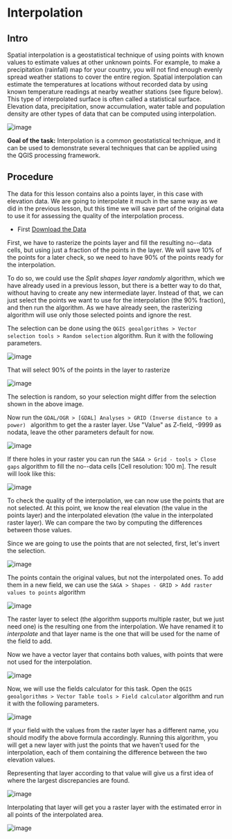 Interpolation
==================

Intro
------

Spatial interpolation is a geostatistical technique of using points with known values to estimate values at other unknown points. For example, to make a precipitation (rainfall) map for your country, you will not find enough evenly spread weather stations to cover the entire region. Spatial interpolation can estimate the temperatures at locations without recorded data by using known temperature readings at nearby weather stations (see figure below). This type of interpolated surface is often called a statistical surface. Elevation data, precipitation, snow accumulation, water table and population density are other types of data that can be computed using interpolation.

![image](../static/interpolation_cross/temperature_map.png "Temperature map")

**Goal of the task:** Interpolation is a common geostatistical technique, and it can be used to demonstrate several techniques that can be applied using the QGIS processing framework. 

Procedure
--------

The data for this lesson contains also a points layer, in this case with elevation data. We are going to interpolate it much in the same way as we did in the previous lesson, but this time we will save part of the original data to use it for assessing the quality of the interpolation process.

- First [Download the Data](../data/interpolation.zip)

First, we have to rasterize the points layer and fill the resulting no--data cells, but using just a fraction of the points in the layer. We will save 10% of the points for a later check, so we need to have 90% of the points ready for the interpolation. 

To do so, we could use the *Split shapes layer randomly* algorithm, which we have already used in a previous lesson, but there is a better way to do that, without having to create any new intermediate layer. Instead of that, we can just select the points we want to use for the interpolation (the 90% fraction), and then run the algorithm. As we have already seen, the rasterizing algorithm will use only those selected points and ignore the rest. 

The selection can be done using the `QGIS geoalgorithms > Vector selection tools > Random selection` algorithm. Run it with the following parameters.

![image](../static/interpolation_cross/select.png)

That will select 90% of the points in the layer to rasterize

![image](../static/interpolation_cross/selected.png)

The selection is random, so your selection might differ from the selection shown in the above image.

Now run the `GDAL/OGR > [GDAL] Analyses > GRID (Inverse distance to a power) ` algorithm to get the a raster layer. Use "Value" as Z-field, -9999 as nodata, leave the other parameters default for now. 

![image](../static/interpolation_cross/Inverse_distance_power.png)

If there holes in your raster you can run the `SAGA > Grid - tools > Close gaps` algorithm to fill the no--data cells \[Cell resolution: 100 m\]. The result will look like this:

![image](../static/interpolation_cross/filled.png)

To check the quality of the interpolation, we can now use the points that are not selected. At this point, we know the real elevation (the value in the points layer) and the interpolated elevation (the value in the interpolated raster layer). We can compare the two by computing the differences between those values.

Since we are going to use the points that are not selected, first, let's invert the selection.

![image](../static/interpolation_cross/inverted.png)

The points contain the original values, but not the interpolated ones. To add them in a new field, we can use the `SAGA > Shapes - GRID > Add raster values to points` algorithm

![image](../static/interpolation_cross/addgridvalues.png)

The raster layer to select (the algorithm supports multiple raster, but we just need one) is the resulting one from the interpolation. We have renamed it to *interpolate* and that layer name is the one that will be used for the name of the field to add.

Now we have a vector layer that contains both values, with points that were not used for the interpolation.

![image](../static/interpolation_cross/extended_layer.png)

Now, we will use the fields calculator for this task. Open the `QGIS geoalgorithms > Vector Table tools > Field calculator` algorithm and run it with the following parameters.

![image](../static/interpolation_cross/fields_calculator.png)

If your field with the values from the raster layer has a different name, you should modify the above formula accordingly. Running this algorithm, you will get a new layer with just the points that we haven't used for the interpolation, each of them containing the difference between the two elevation values.

Representing that layer according to that value will give us a first idea of where the largest discrepancies are found.

![image](../static/interpolation_cross/diffs.png)

Interpolating that layer will get you a raster layer with the estimated error in all points of the interpolated area.

![image](../static/interpolation_cross/raster_diffs.png)

